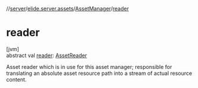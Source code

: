 //[server](../../../index.md)/[elide.server.assets](../index.md)/[AssetManager](index.md)/[reader](reader.md)

# reader

[jvm]\
abstract val [reader](reader.md): [AssetReader](../-asset-reader/index.md)

Asset reader which is in use for this asset manager; responsible for translating an absolute asset resource path into a stream of actual resource content.
